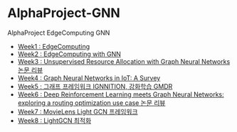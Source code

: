 # AlphaProject-GNN
AlphaProject EdgeComputing GNN
- [Week1 : EdgeComputing](https://github.com/junyong1111/AlphaProject-GNN/tree/week1)
- [Week2 : EdgeComputing with GNN](https://github.com/junyong1111/AlphaProject-GNN/tree/week2)
- [Week3 : Unsupervised Resource Allocation with Graph Neural Networks 논문 리뷰](https://github.com/junyong1111/AlphaProject-GNN/tree/week3)
- [Week4 : Graph Neural Networks in IoT: A Survey](https://github.com/junyong1111/AlphaProject-GNN/tree/week4)
- [Week5 : 그래프 프레임워크 IGNNITION, 강화학습 GMDR](https://github.com/junyong1111/AlphaProject-GNN/tree/week5)
- [Week6 : Deep Reinforcement Learning meets Graph Neural Networks: exploring a routing optimization use case 논문 리뷰](https://github.com/junyong1111/AlphaProject-GNN/tree/week6)
- [Week7 : MovieLens Light GCN 프레임워크]()
- [Week8 : LightGCN 최적화 ]()
